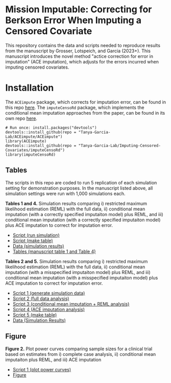 # Mission Imputable: Correcting for Berkson Error When Imputing a Censored Covariate

This repository contains the data and scripts needed to reproduce results from the manuscript by Grosser, Lotspeich, and Garcia (2023+). This manuscript introduces the novel method "actice correction for error in imputation" (ACE imputation), which adjusts for the errors incurred when imputing censored covariates.

# Installation 

The `ACEimpute` package, which corrects for imputation error, can be found in this repo [here](ACEimpute/). The `imputeCensoRd` package, which implements the conditional mean imputation approaches from the paper, can be found in its own repo [here](https://github.com/Tanya-Garcia-Lab/Imputing-Censored-Covariates/tree/main/imputeCensoRd).

```{r}
# Run once: install.packages("devtools")
devtools::install_github(repo = "Tanya-Garcia-Lab/ACEimpute/ACEimpute")
library(ACEimpute)
devtools::install_github(repo = "Tanya-Garcia-Lab/Imputing-Censored-Covariates/imputeCensoRd")
library(imputeCensoRd)
```

## Tables 

The scripts in this repo are coded to run 5 replication of each simulation setting for demonstration purposes. In the manuscript listed above, all simulation settings were run with 1,000 simulations each.

**Tables 1 and 4.** Simulation results comparing i) restricted maximum likelihood estimation (REML) with the full data, ii) conditional mean imputation (with a correctly specified imputaiton model) plus REML, and iii) conditional mean imputation (with a correctly specified imputaiton model) plus ACE imputation to correct for imputation error.

  - [Script (run simulation)](Manuscript_Simulations/Correctly_Specified_Imputation_Model/R_scripts/0_run_all.R)
  - [Script (make table)](Manuscript_Simulations/Correctly_Specified_Imputation_Model/R_scripts/5_make_tables.R)
  - [Data (simulation results)](Manuscript_Simulations/Correctly_Specified_Imputation_Model/sim_data)
  - [Tables (manuscript table 1 and Table 4)](Manuscript_Simulations/Correctly_Specified_Imputation_Model/tables)
  
 **Tables 2 and 5.** Simulation results comparing i) restricted maximum likelihood estimation (REML) with the full data, ii) conditional mean imputation (with a misspecified imputaiton model) plus REML, and iii) conditional mean imputation (with a misspecified imputaiton model) plus ACE imputation to correct for imputation error. 

  - [Script 1 (generate simulation data)](Manuscript_Simulations/Misspecified_Imputation_Model/R_scripts/1_data_generation.R)
  - [Script 2 (full data analysis)](Manuscript_Simulations/Misspecified_Imputation_Model/R_scripts/2_full_data_reml_analysis.R)
  - [Script 3 (conditional mean imputation + REML analysis)](Manuscript_Simulations/Misspecified_Imputation_Model/R_scripts/3_cmi_mi_reml_analysis.R)
  - [Script 4 (ACE imputation analysis)](Manuscript_Simulations/Misspecified_Imputation_Model/R_scripts/4_ace_analysis.R)
  - [Script 5 (make table)](Manuscript_Simulations/Misspecified_Imputation_Model/R_scripts/5_make_tables.R)
  - [Data (Simulation Results)](Manuscript_Simulations/Misspecified_Imputation_Model/sim_data)

## Figure

**Figure 2.** Plot power curves comparing sample sizes for a clinical trial based on estimates from i) complete case analysis, ii) conditional mean imputaiton plus REML, and iii) ACE imputation

  - [Script 1 (plot power curves)](Manuscript_Simulations/Power_Curves/compare_power_curves.R)
  - [Figure](Manuscript_Simulations/Power_Curves/compare_power_curves.png)
